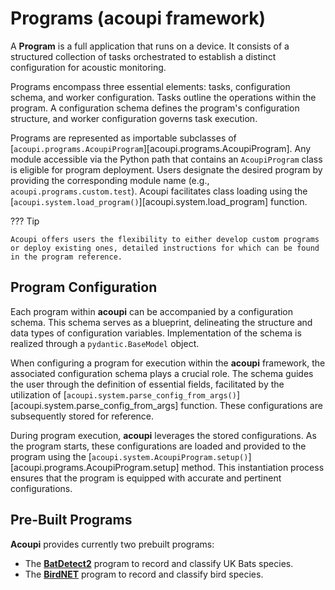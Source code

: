 # Programs (acoupi framework)

A **Program** is a full application that runs on a device.
It consists of a structured collection of tasks orchestrated to establish a distinct configuration for acoustic monitoring.

Programs encompass three essential elements: tasks, configuration schema, and worker configuration.
Tasks outline the operations within the program.
A configuration schema defines the program's configuration structure, and worker configuration governs task execution.

Programs are represented as importable subclasses of [`acoupi.programs.AcoupiProgram`][acoupi.programs.AcoupiProgram].
Any module accessible via the Python path that contains an `AcoupiProgram` class is eligible for program deployment.
Users designate the desired program by providing the corresponding module name (e.g., `acoupi.programs.custom.test`).
Acoupi facilitates class loading using the [`acoupi.system.load_program()`][acoupi.system.load_program] function.

??? Tip

    Acoupi offers users the flexibility to either develop custom programs or deploy existing ones, detailed instructions for which can be found in the program reference.

## Program Configuration

Each program within **acoupi** can be accompanied by a configuration schema.
This schema serves as a blueprint, delineating the structure and data types of configuration variables.
Implementation of the schema is realized through a `pydantic.BaseModel` object.

When configuring a program for execution within the **acoupi** framework, the associated configuration schema plays a crucial role.
The schema guides the user through the definition of essential fields, facilitated by the utilization of [`acoupi.system.parse_config_from_args()`][acoupi.system.parse_config_from_args] function.
These configurations are subsequently stored for reference.

During program execution, **acoupi** leverages the stored configurations.
As the program starts, these configurations are loaded and provided to the program using the [`acoupi.system.AcoupiProgram.setup()`][acoupi.programs.AcoupiProgram.setup] method.
This instantiation process ensures that the program is equipped with accurate and pertinent configurations.

## Pre-Built Programs

**Acoupi** provides currently two prebuilt programs:

- The [**BatDetect2**](https://github.com/acoupi/acoupi_batdetect2) program to record and classify UK Bats species.
- The [**BirdNET**](https://github.com/acoupi/acoupi_batdetect2) program to record and classify bird species.

